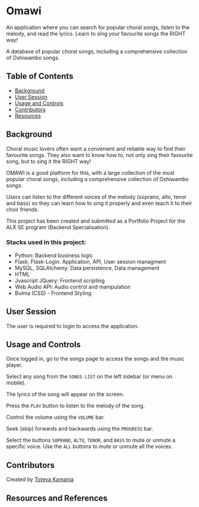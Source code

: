 # Omawi

An application where you can search for popular choral songs, listen to the melody, and read the lyrics. Learn to sing your favourite songs the RIGHT way!

A database of popular choral songs, including a comprehensive collection of Oshiwambo songs.

## Table of Contents

- [Background](#background)
- [User Session](#user-session)
- [Usage and Controls](#usage-and-controls)
- [Contributors](#contributors)
- [Resources](#resources-and-references)

## Background

Choral music lovers often want a convenient and reliable way to find their favourite songs. They also want to know how to, not only sing their favourite song, but to sing it the RIGHT way!

OMAWI is a good platform for this, with a large collection of the most popular choral songs, including a comprehensive collection of Oshiwambo songs.

Users can listen to the different voices of the melody (soprano, alto, tenor and bass) so they can learn how to sing it properly and even teach it to their choir friends.

This project has been created and submitted as a Portfolio Project for the ALX SE program (Backend Specialisation).

### Stacks used in this project:
- Python: Backend business logic
- Flask, Flask-Login: Application, API, User session managment
- MySQL, SQLAlchemy: Data persistence, Data management
- HTML
- Jvascript JQuery: Frontend scripting
- Web Audio API: Audio control and manipulation
- Bulma (CSS) - Frontend Styling

## User Session

The user is required to login to access the application.


## Usage and Controls

Once logged in, go to the songs page to access the songs and the music player.

Select any song from the `SONGS LIST` on the left sidebar (or menu on mobile).

The lyrics of the song will appear on the screen.

Press the `PLAY` button to listen to the melody of the song.

Control the volume using the `VOLUME` bar.

Seek (skip) forwards and backwards using the `PROGRESS` bar.

Select the buttons `SOPRANO`, `ALTO`, `TENOR`, and `BASS` to mute or unmute a specific voice. Use the `ALL` buttons to mute or unmute all the voices.


## Contributors

Created by [Toteya Kamanja](https://github.com/Toteya)

## Resources and References
<!-- - Flask-Login: [digitalocean.com](https://www.digitalocean.com/community/tutorials/how-to-add-authentication-to-your-app-with-flask-login) -->
